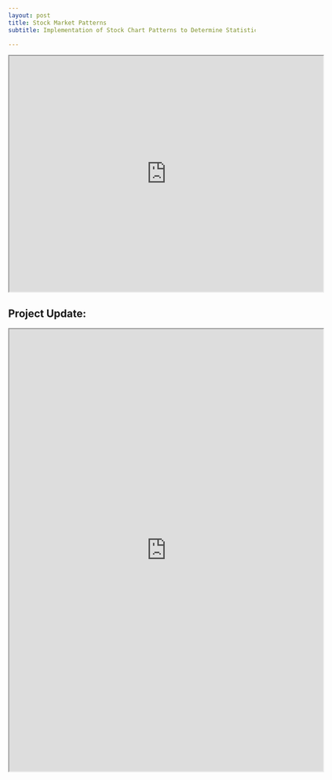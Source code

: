 ```yaml
---
layout: post
title: Stock Market Patterns
subtitle: Implementation of Stock Chart Patterns to Determine Statistically Optimal Parameters

---
```


<iframe src="https://drive.google.com/file/d/12FAR4jGLR69xvhnq6_j-AS_N5n1BNY6n/preview" width="640" height="480"></iframe>

## Project Update:
<iframe src="https://drive.google.com/file/d/1c-D9gCLGAjsr9yX5qe2aaVkp8q5Helvj/preview" width="640" height="900"></iframe>
